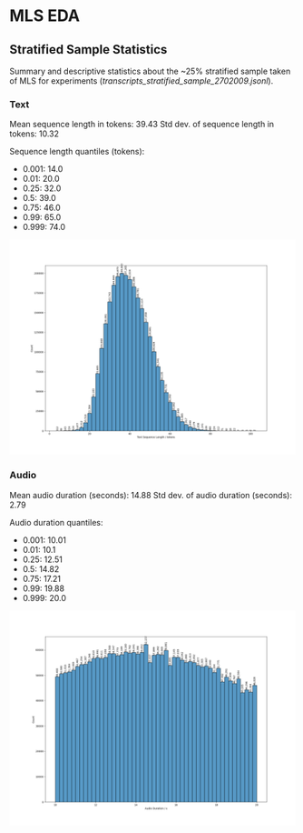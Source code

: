 # MLS EDA

## Stratified Sample Statistics

Summary and descriptive statistics about the ~25% stratified sample taken of MLS for experiments (_transcripts_stratified_sample_2702009.jsonl_).

### Text

Mean sequence length in tokens: 39.43
Std dev. of sequence length in tokens: 10.32

Sequence length quantiles (tokens):
- 0.001: 14.0
- 0.01: 20.0
- 0.25: 32.0
- 0.5: 39.0
- 0.75: 46.0
- 0.99: 65.0
- 0.999: 74.0

![MLS Stratified Sample: Histogram of text sequence lengths in tokens](/docs/assets/mls_strat_sample_seq_lengths_histogram.png)

### Audio

Mean audio duration (seconds): 14.88
Std dev. of audio duration (seconds): 2.79

Audio duration quantiles:
- 0.001: 10.01
- 0.01: 10.1
- 0.25: 12.51
- 0.5: 14.82
- 0.75: 17.21
- 0.99: 19.88
- 0.999: 20.0

![MLS Stratified Sample: Histogram of audio durations in seconds - MLS](/docs/assets/mls_strat_sample_audio_lengths_histogram.png)

